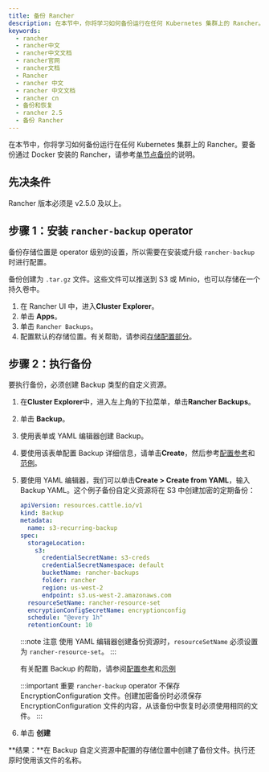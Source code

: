 ```yaml
---
title: 备份 Rancher
description: 在本节中，你将学习如何备份运行在任何 Kubernetes 集群上的 Rancher。
keywords:
  - rancher
  - rancher中文
  - rancher中文文档
  - rancher官网
  - rancher文档
  - Rancher
  - rancher 中文
  - rancher 中文文档
  - rancher cn
  - 备份和恢复
  - rancher 2.5
  - 备份 Rancher
---
```


在本节中，你将学习如何备份运行在任何 Kubernetes 集群上的 Rancher。要备份通过 Docker 安装的 Rancher，请参考[单节点备份](/docs/rancher2.5/backups/2.5/docker-installs/docker-backups/_index)的说明。

## 先决条件

Rancher 版本必须是 v2.5.0 及以上。

## 步骤 1：安装 `rancher-backup` operator

备份存储位置是 operator 级别的设置，所以需要在安装或升级 `rancher-backup` 时进行配置。

备份创建为 `.tar.gz` 文件。这些文件可以推送到 S3 或 Minio，也可以存储在一个持久卷中。

1. 在 Rancher UI 中，进入**Cluster Explorer**。
1. 单击 **Apps**。
1. 单击 `Rancher Backups`。
1. 配置默认的存储位置。有关帮助，请参阅[存储配置部分](/docs/rancher2.5/backups/2.5/configuration/storage-config/_index)。

## 步骤 2：执行备份

要执行备份，必须创建 Backup 类型的自定义资源。

1. 在**Cluster Explorer**中，进入左上角的下拉菜单，单击**Rancher Backups**。
1. 单击 **Backup**。
1. 使用表单或 YAML 编辑器创建 Backup。
1. 要使用该表单配置 Backup 详细信息，请单击**Create**，然后参考[配置参考](./../configuration/back-up-config/_index)和[范例](./../examples/_index#备份)。
1. 要使用 YAML 编辑器，我们可以单击**Create > Create from YAML**，输入 Backup YAML。这个例子备份自定义资源将在 S3 中创建加密的定期备份：

   ```yaml
   apiVersion: resources.cattle.io/v1
   kind: Backup
   metadata:
     name: s3-recurring-backup
   spec:
     storageLocation:
       s3:
         credentialSecretName: s3-creds
         credentialSecretNamespace: default
         bucketName: rancher-backups
         folder: rancher
         region: us-west-2
         endpoint: s3.us-west-2.amazonaws.com
     resourceSetName: rancher-resource-set
     encryptionConfigSecretName: encryptionconfig
     schedule: "@every 1h"
     retentionCount: 10
   ```

   :::note 注意
   使用 YAML 编辑器创建备份资源时，`resourceSetName` 必须设置为 `rancher-resource-set`。
   :::

   有关配置 Backup 的帮助，请参阅[配置参考](./../configuration/back-up-config/_index)和[示例](./../examples/_index#备份)

   :::important 重要
   `rancher-backup` operator 不保存 EncryptionConfiguration 文件。创建加密备份时必须保存 EncryptionConfiguration 文件的内容，从该备份中恢复时必须使用相同的文件。
   :::

1. 单击 **创建**

**结果：**在 Backup 自定义资源中配置的存储位置中创建了备份文件。执行还原时使用该文件的名称。
